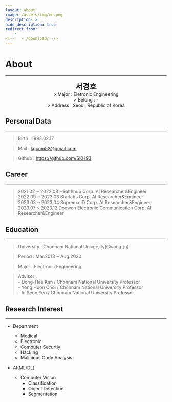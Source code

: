 ```yaml
---
layout: about
image: /assets/img/me.png
description: >
hide_description: true
redirect_from:
    -
<!--   - /download/ -->
---
```


# About

<!--author-->
* * *
<center>
<span style="font-size:170%; font-weight:bold">서경호<br></span>
</center>

<center> >&nbsp;Major : Eletronic Engineering <br> 
    >&nbsp;Belong : - <br> 
    >&nbsp;Address : Seoul, Republic of Korea <br>
</center>

## Personal Data
---
> Birth : 1993.02.17

> Mail : kgcom52@gmail.com

> Github : <a href="https://github.com/SKH93">https://github.com/SKH93

## Career
---
> 2021.02 ~ 2022.08 Healthhub Corp. AI Researcher&Engineer<br>
> 2022.09 ~ 2023.03 Starlabs Corp. AI Researcher&Engineer<br>
> 2023.03 ~ 2023.04 Suprema ID Corp. AI Researcher&Engineer<br>
> 2023.07 ~ 2023.12 Doowon Electronic Communication Corp. AI Researcher&Engineer<br>

## Education
---
> University : Chonnam National University(Gwang-ju)

> Period : Mar.2013 ~ Aug.2020 

> Major : Electronic Engineering

> Advisor :<br>
    - Dong-Hee Kim / Chonnam National University Professor<br>
    - Yong Hoon Choi / Chonnam National University Professor<br>
    - In Seon Yeo / Chonnam National University Professor<br>

## Research Interest
---
* Department
    + Medical
    + Electronic
    + Computer Securtiy
    + Hacking
    + Malicious Code Analysis

* AI(ML/DL)
    + Computer Vision
        + Classification
        + Object Detection
        + Segmentation
    <!-- + Anamaly Detection -->

